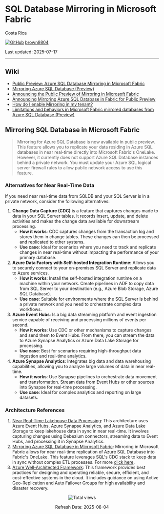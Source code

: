 # SQL Database Mirroring in Microsoft Fabric

Costa Rica

[![GitHub](https://img.shields.io/badge/--181717?logo=github&logoColor=ffffff)](https://github.com/)
[brown9804](https://github.com/brown9804)

Last updated: 2025-07-17

----------

## Wiki 

- [Public Preview: Azure SQL Database Mirroring in Microsoft Fabric](https://azure.microsoft.com/en-us/updates/public-preview-azure-sql-database-mirroring-in-microsoft-fabric/)
- [Mirroring Azure SQL Database (Preview)](https://learn.microsoft.com/en-us/fabric/database/mirrored-database/azure-sql-database)
- [Announcing the Public Preview of Mirroring in Microsoft Fabric](https://blog.fabric.microsoft.com/en-us/blog/announcing-the-public-preview-of-database-mirroring-in-microsoft-fabric?ft=All)
- [Announcing Mirroring Azure SQL Database in Fabric for Public Preview](https://techcommunity.microsoft.com/t5/azure-sql-blog/announcing-mirroring-azure-sql-database-in-fabric-for-public/ba-p/4085988)
- [How do I enable Mirroring in my tenant?](https://learn.microsoft.com/en-us/fabric/database/mirrored-database/overview#how-do-i-enable-mirroring-in-my-tenant)
- [Limitations and behaviors in Microsoft Fabric mirrored databases from Azure SQL Database (Preview)](https://learn.microsoft.com/en-us/fabric/database/mirrored-database/azure-sql-database-limitations)

## Mirroring SQL Database in Microsoft Fabric

> Mirroring for Azure SQL Database is now available in public preview. This feature allows you to replicate your data residing in Azure SQL databases in near real-time directly into Microsoft Fabric's OneLake. However, it currently does not support Azure SQL Database instances behind a private network. You must update your Azure SQL logical server firewall rules to allow public network access to use this feature.

### Alternatives for Near Real-Time Data

If you need near real-time data from SQLDB and your SQL Server is in a private network, consider the following alternatives:

1. **Change Data Capture (CDC)** is a feature that captures changes made to data in your SQL Server tables. It records insert, update, and delete activities and makes the change data available for downstream processing.
    - **How it works**: CDC captures changes from the transaction log and stores them in change tables. These changes can then be processed and replicated to other systems.
    - **Use case**: Ideal for scenarios where you need to track and replicate changes in near real-time without impacting the performance of your primary database.
2. **Azure Data Factory with Self-hosted Integration Runtime**: Allows you to securely connect to your on-premises SQL Server and replicate data to Azure services.
    - **How it works**: Install the self-hosted integration runtime on a machine within your network. Create pipelines in ADF to copy data from SQL Server to your destination (e.g., Azure Blob Storage, Azure SQL Database).
    - **Use case**: Suitable for environments where the SQL Server is behind a private network and you need to orchestrate complex data workflows.
3. **Azure Event Hubs**: Is a big data streaming platform and event ingestion service capable of receiving and processing millions of events per second.
    - **How it works**: Use CDC or other mechanisms to capture changes and send them to Event Hubs. From there, you can stream the data to Azure Synapse Analytics or Azure Data Lake Storage for processing.
    - **Use case**: Best for scenarios requiring high-throughput data ingestion and real-time analytics.
4. **Azure Synapse Analytics**: Integrates big data and data warehousing capabilities, allowing you to analyze large volumes of data in near real-time.
    - **How it works**: Use Synapse pipelines to orchestrate data movement and transformation. Stream data from Event Hubs or other sources into Synapse for real-time processing.
    - **Use case**: Ideal for complex analytics and reporting on large datasets.

### Architecture References
1. [Near Real-Time Lakehouse Data Processing](https://learn.microsoft.com/en-us/azure/architecture/example-scenario/data/real-time-lakehouse-data-processing): This architecture uses Azure Event Hubs, Azure Synapse Analytics, and Azure Data Lake Storage to keep lakehouse data in sync in near real-time. It involves capturing changes using Debezium connectors, streaming data to Event Hubs, and processing it in Synapse Analytics.
2. [Mirroring Azure SQL Database in Microsoft Fabric](https://www.mssqltips.com/sqlservertip/8001/microsoft-fabric-mirroring-for-data-replication/): Mirroring in Microsoft Fabric allows for near real-time replication of Azure SQL Database into Fabric's OneLake. This feature leverages SQL's CDC stack to keep data in sync without complex ETL processes. For more [click here](https://techcommunity.microsoft.com/t5/azure-sql-blog/announcing-mirroring-azure-sql-database-in-fabric-for-public/ba-p/4085988).
3. [Azure Well-Architected Framework](https://learn.microsoft.com/en-us/azure/well-architected/service-guides/azure-sql-database-well-architected-framework): This framework provides best practices for designing and operating reliable, secure, efficient, and cost-effective systems in the cloud. It includes guidance on using Active Geo-Replication and Auto Failover Groups for high availability and disaster recovery.

<!-- START BADGE -->
<div align="center">
  <img src="https://img.shields.io/badge/Total%20views-1559-limegreen" alt="Total views">
  <p>Refresh Date: 2025-08-04</p>
</div>
<!-- END BADGE -->